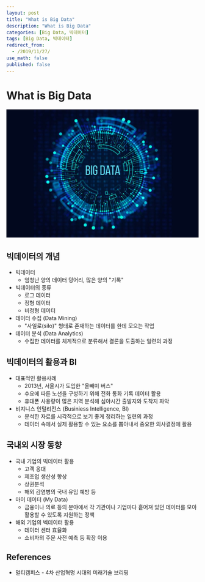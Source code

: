 ```yaml
---
layout: post
title: "What is Big Data"
description: "What is Big Data"
categories: [Big Data, 빅데이터]
tags: [Big Data, 빅데이터]
redirect_from:
  - /2019/11/27/
use_math: false
published: false
---
```


# What is Big Data

<img src="/assets/images/posts/2019-11-27-what-is-big-data/BigData-1024x682-1024x682.jpg">

## 빅데이터의 개념

- 빅데이터
  - 엄청난 양의 데이터 덩어리, 많은 양의 "기록"
- 빅데이터의 종류
  - 로그 데이터
  - 정형 데이터
  - 비정형 데이터
- 데이터 수집 (Data Mining)
  - "사일로(silo)" 형태로 존재하는 데이터를 한데 모으는 작업
- 데이터 분석 (Data Analytics)
  - 수집한 데이터를 체계적으로 분류해서 결론을 도출하는 일련의 과정

## 빅데이터의 활용과 BI

- 대표적인 활용사례
  - 2013년, 서울시가 도입한 "올빼미 버스"
  - 수요에 따른 노선을 구성하기 위해 전화 통화 기록 데이터 활용
  - 휴대폰 사용량이 많은 지역 분석해 심야시간 출발지와 도착지 파악
- 비지니스 인털리전스 (Businiess Intelligence, BI)
  - 분석한 자료를 시각적으로 보기 좋게 정리하는 일련의 과정
  - 데이터 속에서 실제 활용할 수 있는 요소를 뽑아내서 중요한 의사결정에 활용

## 국내외 시장 동향

- 국내 기업의 빅데이터 활용
  - 고객 응대
  - 제조업 생산성 향상
  - 상권분석
  - 해외 감염병의 국내 유입 예방 등
- 마이 데이터 (My Data)
  - 금융이나 의료 등의 분야에서 각 기관이나 기업마다 흩어져 있던 데이터를 모아 활용할 수 있도록 지원하는 정책
- 해외 기업의 벡데이터 활용
  - 데이터 센터 효율화
  - 소비자의 주문 사전 예측 등 확장 이용

## References

- 멀티캠퍼스 - 4차 산업혁명 시대의 미래기술 브리핑
